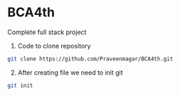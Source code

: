 # BCA4th
Complete full stack project

1. Code to clone repository
```bash
git clone https://github.com/Praveenmagar/BCA4th.git
```
2. After creating file we need to init git
```bash
git init
```